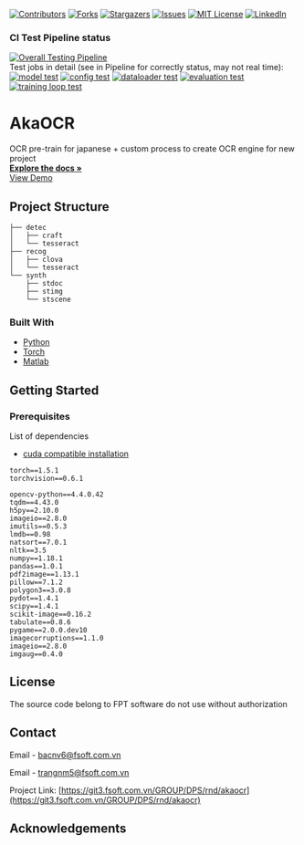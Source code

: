 ﻿
<!-- PROJECT SHIELDS -->
<!--
-->
[![Contributors][contributors-shield]][contributors-url]
[![Forks][forks-shield]][forks-url]
[![Stargazers][stars-shield]][stars-url]
[![Issues][issues-shield]][issues-url]
[![MIT License][license-shield]][license-url]
[![LinkedIn][linkedin-shield]][linkedin-url]



<!-- PROJECT LOGO -->
### CI Test Pipeline status
[![Overall Testing Pipeline](https://gitlab.com/cuongvt/ocr-components/badges/develop/pipeline.svg)](https://gitlab.com/cuongvt/ocr-components/-/pipelines)\
Test jobs in detail (see in Pipeline for correctly status, may not real time): 
<br />
[![model test](https://gitlab.com/cuongvt/ocr-components/-/jobs/artifacts/develop/raw/akaocr/test/badge_test_model.svg?job=test-model)](https://gitlab.com/cuongvt/ocr-components/-/jobs)
[![config test](https://gitlab.com/cuongvt/ocr-components/-/jobs/artifacts/develop/raw/akaocr/test/badge_test_config.svg?job=test-config)](https://gitlab.com/cuongvt/ocr-components/-/jobs)
[![dataloader test](https://gitlab.com/cuongvt/ocr-components/-/jobs/artifacts/develop/raw/akaocr/test/badge_test_dataloader.svg?job=test-dataloader)](https://gitlab.com/cuongvt/ocr-components/-/jobs)
[![evaluation test](https://gitlab.com/cuongvt/ocr-components/-/jobs/artifacts/develop/raw/akaocr/test/badge_test_evaluation.svg?job=test-eval)](https://gitlab.com/cuongvt/ocr-components/-/jobs)
[![training loop test](https://gitlab.com/cuongvt/ocr-components/-/jobs/artifacts/develop/raw/akaocr/test/badge_test_train_loop.svg?job=test-train-loop)](https://gitlab.com/cuongvt/ocr-components/-/jobs)

# AkaOCR
OCR pre-train for japanese + custom process to create OCR engine for new project
<br />
<a href="https://git3.fsoft.com.vn/GROUP/DPS/rnd/akaocr"><strong>Explore the docs »</strong></a>
<br />
<a href="https://git3.fsoft.com.vn/GROUP/DPS/rnd/akaocr">View Demo</a>


<!-- ABOUT THE PROJECT -->
## Project Structure

```
├── detec
│   ├── craft
│   └── tesseract
├── recog
│   ├── clova
│   └── tesseract
└── synth
    ├── stdoc
    ├── stimg
    └── stscene 
```

### Built With

* [Python](https://www.python.org/)
* [Torch](https://pytorch.org/)
* [Matlab](https://www.mathworks.com/products/matlab.html)



<!-- GETTING STARTED -->
## Getting Started

### Prerequisites

List of dependencies
* [cuda compatible installation](https://pytorch.org/) 
```
torch==1.5.1
torchvision==0.6.1
```

```
opencv-python==4.4.0.42
tqdm==4.43.0
h5py==2.10.0
imageio==2.8.0
imutils==0.5.3
lmdb==0.98
natsort==7.0.1
nltk==3.5
numpy==1.18.1
pandas==1.0.1
pdf2image==1.13.1
pillow==7.1.2
polygon3==3.0.8
pydot==1.4.1
scipy==1.4.1
scikit-image==0.16.2
tabulate==0.8.6
pygame==2.0.0.dev10
imagecorruptions==1.1.0
imageio==2.8.0
imgaug==0.4.0
```

<!-- LICENSE -->
## License

The source code belong to FPT software do not use without authorization

<!-- CONTACT -->
## Contact

Email - [bacnv6@fsoft.com.vn](bacnv6@fsoft.com.vn)

Email - [trangnm5@fsoft.com.vn](trangnm5@fsoft.com.vn)

Project Link: [https://git3.fsoft.com.vn/GROUP/DPS/rnd/akaocr](https://git3.fsoft.com.vn/GROUP/DPS/rnd/akaocr)


<!-- ACKNOWLEDGEMENTS -->
## Acknowledgements

<!-- MARKDOWN LINKS & IMAGES -->
<!-- https://www.markdownguide.org/basic-syntax/#reference-style-links -->
[contributors-shield]: https://img.shields.io/github/contributors/github_username/repo.svg?style=flat-square
[contributors-url]: https://github.com/github_username/repo/graphs/contributors
[forks-shield]: https://img.shields.io/github/forks/github_username/repo.svg?style=flat-square
[forks-url]: https://github.com/github_username/repo/network/members
[stars-shield]: https://img.shields.io/github/stars/github_username/repo.svg?style=flat-square
[stars-url]: https://github.com/github_username/repo/stargazers
[issues-shield]: https://img.shields.io/github/issues/github_username/repo.svg?style=flat-square
[issues-url]: https://github.com/github_username/repo/issues
[license-shield]: https://img.shields.io/github/license/github_username/repo.svg?style=flat-square
[license-url]: https://github.com/github_username/repo/blob/master/LICENSE.txt
[linkedin-shield]: https://img.shields.io/badge/-LinkedIn-black.svg?style=flat-square&logo=linkedin&colorB=555
[linkedin-url]: https://linkedin.com/in/github_username
[product-screenshot]: images/screenshot.png
